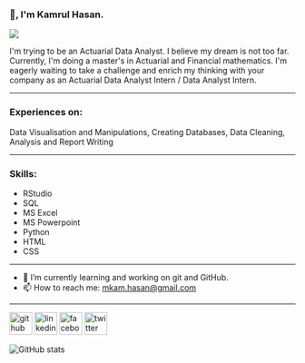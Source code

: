 ### 👋, I'm Kamrul Hasan.
![](https://scontent-frt3-2.xx.fbcdn.net/v/t31.18172-8/12778882_905007559569029_8441312612910981476_o.jpg?_nc_cat=103&ccb=1-5&_nc_sid=730e14&_nc_ohc=La1jYoI4oq4AX-uV30T&_nc_ht=scontent-frt3-2.xx&oh=00_AT8l0dpFz9MOpCXyTY8j3WuV1lcvxSc8F9sP-uL0Leb8-w&oe=61FF55FE)

I'm trying to be an Actuarial Data Analyst. I believe my dream is not too far. Currently, I'm doing a master's in Actuarial and Financial mathematics. I'm eagerly waiting to take a challenge and enrich my thinking with your company as an Actuarial Data Analyst Intern / Data Analyst Intern.

---


### Experiences on:
Data Visualisation and Manipulations, Creating Databases, Data Cleaning, Analysis and Report Writing

---


### Skills: 

- RStudio
- SQL
- MS Excel
- MS Powerpoint
- Python
- HTML
- CSS

-------


- 🔭 I’m currently learning and working on git and GitHub.  
- 📫 How to reach me: mkam.hasan@gmail.com 
-----  



[<img src='https://cdn.jsdelivr.net/npm/simple-icons@3.0.1/icons/github.svg' alt='github' height='40'>](https://github.com/kamrul69)  [<img src='https://cdn.jsdelivr.net/npm/simple-icons@3.0.1/icons/linkedin.svg' alt='linkedin' height='40'>](https://www.linkedin.com/in/hasan-2021/)  [<img src='https://cdn.jsdelivr.net/npm/simple-icons@3.0.1/icons/facebook.svg' alt='facebook' height='40'>](https://www.facebook.com/kamrulface90)  [<img src='https://cdn.jsdelivr.net/npm/simple-icons@3.0.1/icons/twitter.svg' alt='twitter' height='40'>](https://twitter.com/kamrulface)  

![GitHub stats](https://github-readme-stats.vercel.app/api?username=kamrul69&show_icons=true)  


